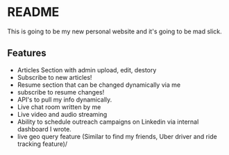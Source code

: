 # README

This is going to be my new personal website and it's going to be mad slick.

## Features
- Articles Section with admin upload, edit, destory
- Subscribe to new articles!
- Resume section that can be changed dynamically via me
- subscribe to resume changes!
- API's to pull my info dynamically.
- Live chat room written by me
- Live video and audio streaming
- Ability to schedule outreach campaigns on Linkedin via internal dashboard I wrote.
- live geo query feature (Similar to find my friends, Uber driver and ride tracking feature)/
